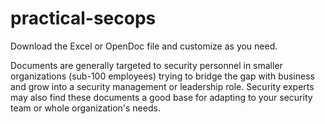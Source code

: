 # practical-secops

Download the Excel or OpenDoc file and customize as you need.

Documents are generally targeted to security personnel in smaller organizations (sub-100 employees) trying to bridge the gap with business and grow into a security management or leadership role. Security experts may also find these documents a good base for adapting to your security team or whole organization's needs.
